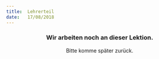 ```yaml
---
title:  Lehrerteil
date:   17/08/2018
---
```


### <center>Wir arbeiten noch an dieser Lektion.</center>
<center>Bitte komme später zurück.</center>